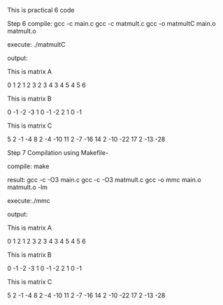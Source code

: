 This is practical 6 code

Step 6 compile:
gcc -c main.c
gcc -c matmult.c
gcc -o matmultC main.o matmult.o

execute:
./matmultC

output:

This is matrix A

   0   1   2 
   1   2   3
   2   3   4
   3   4   5
   4   5   6

 This is matrix B

   0  -1  -2  -3
   1   0  -1  -2
   2   1   0  -1

 This is matrix C

   5   2  -1  -4
   8   2  -4 -10
  11   2  -7 -16
  14   2 -10 -22
  17   2 -13 -28

Step 7 Compilation using Makefile-

compile:
 make

result:
gcc  -c -O3 main.c
gcc  -c -O3 matmult.c
gcc  -o mmc main.o matmult.o -lm

execute:./mmc

output:

This is matrix A

   0   1   2
   1   2   3
   2   3   4
   3   4   5
   4   5   6

 This is matrix B

   0  -1  -2  -3
   1   0  -1  -2
   2   1   0  -1

 This is matrix C

   5   2  -1  -4
   8   2  -4 -10
  11   2  -7 -16
  14   2 -10 -22
  17   2 -13 -28
